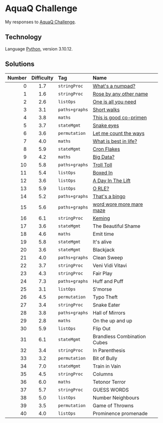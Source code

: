 # AquaQ Challenge

My responses to [AquaQ Challenge](https://challenges.aquaq.co.uk/).

## Technology

Language [Python](https://www.python.org/), version 3.10.12.

## Solutions

| Number | Difficulty | Tag       | Name                                  |
|------:|:-------:|:--------------|:--------------------------------------|
| 0     | 1.7     | `stringProc`  | [What's a numpad?](./solutions/challenge00.py)|
| 1     | 1.6     | `stringProc`  | [Rose by any other name](./solutions/challenge01.py)|
| 2     | 2.6     | `listOps`     | [One is all you need](./solutions/challenge02.py)|
| 3     | 3.1     | `paths+graphs`| [Short walks](./solutions/challenge03.py)|
| 4     | 3.8     | `maths`       | [This is good co-primen](./solutions/challenge04.py)|
| 5     | 3.7     | `stateMgmt`   | [Snake eyes](./solutions/challenge05.py)|
| 6     | 3.6     | `permutation` | [Let me count the ways](./solutions/challenge06.py)|
| 7     | 4.0     | `maths`       | [What is best in life?](./solutions/challenge07.py)|
| 8     | 5.9     | `stateMgmt`   | [Cron Flakes](./solutions/challenge08.py)|
| 9     | 4.2     | `maths`       | [Big Data?](./solutions/challenge09.py)|
| 10    | 5.8     | `paths+graphs`| [Troll Toll](./solutions/challenge10.py)|
| 11    | 5.4     | `listOps`     | [Boxed In](./solutions/challenge11.py)|
| 12    | 3.6     | `listOps`     | [A Day In The Lift](./solutions/challenge12.py)|
| 13    | 5.9     | `listOps`     | [O RLE?](./solutions/challenge13.py)  |
| 14    | 5.2     | `paths+graphs`| [That's a bingo](./solutions/challenge14.py)|
| 15    | 5.6     | `paths+graphs`| [word wore more mare maze](./solutions/challenge15.py)|
| 16    | 6.1     | `stringProc`  | [Keming](./solutions/challenge16.py)  |
| 17    | 3.6     | `stateMgmt`   | The Beautiful Shame                   |
| 18    | 4.6     | `maths`       | Emit time                             |
| 19    | 5.8     | `stateMgmt`   | It's alive                            |
| 20    | 3.6     | `stateMgmt`   | Blackjack                             |
| 21    | 4.0     | `paths+graphs`| Clean Sweep                           |
| 22    | 3.7     | `stringProc`  | Veni Vidi Vitavi                      |
| 23    | 4.3     | `stringProc`  | Fair Play                             |
| 24    | 7.3     | `paths+graphs`| Huff and Puff                         |
| 25    | 3.1     | `listOps`     | S'morse                               |
| 26    | 4.5     | `permutation` | Typo Theft                            |
| 27    | 3.4     | `stringProc`  | Snake Eater                           |
| 28    | 3.8     | `paths+graphs`| Hall of Mirrors                       |
| 29    | 2.8     | `maths`       | On the up and up                      |
| 30    | 5.9     | `listOps`     | Flip Out                              |
| 31    | 6.1     | `stateMgmt`   | Brandless Combination Cubes           |
| 32    | 3.4     | `stringProc`  | In Parenthesis                        |
| 33    | 3.2     | `permutation` | Bit of Bully                          |
| 34    | 7.0     | `stateMgmt`   | Train in Vain                         |
| 35    | 4.5     | `stringProc`  | Columns                               |
| 36    | 6.0     | `maths`       | Tetonor Terror                        |
| 37    | 5.7     | `stringProc`  | GUESS WORDS                           |
| 38    | 5.0     | `listOps`     | Number Neighbours                     |
| 39    | 3.5     | `permutation` | Game of Throwns                       |
| 40    | 4.0     | `listOps`     | Prominence promenade                  |
